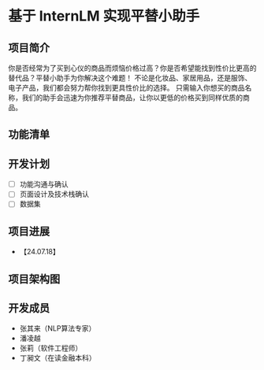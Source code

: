 # 基于 InternLM 实现平替小助手
## 项目简介
你是否经常为了买到心仪的商品而烦恼价格过高？你是否希望能找到性价比更高的替代品？平替小助手为你解决这个难题！
不论是化妆品、家居用品，还是服饰、电子产品，我们都会努力帮你找到更具性价比的选择。
只需输入你想买的商品名称，我们的助手会迅速为你推荐平替商品，让你以更低的价格买到同样优质的商品。
## 功能清单

## 开发计划
- [ ] 功能沟通与确认
- [ ] 页面设计及技术栈确认
- [ ] 数据集
## 项目进展
- 【24.07.18】
## 项目架构图
## 开发成员
- 张其来（NLP算法专家）
- 潘凌越
- 张莉（软件工程师）
- 丁昶文（在读金融本科）
